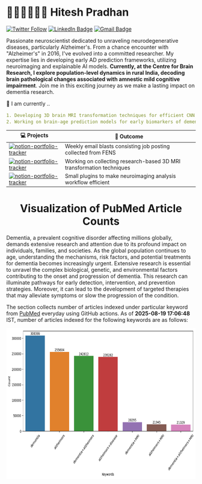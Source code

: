 # 👨🏻‍💻🧠👨‍🔬 Hitesh Pradhan

[![Twitter
Follow](https://img.shields.io/twitter/follow/pradhitesh?style=social)](https://twitter.com/intent/follow?screen_name=pradhitesh)
[![LinkedIn
Badge](https://img.shields.io/badge/-LinkedIn-blue?style=social&logo=Linkedin&logoColor=blue&link=https://www.linkedin.com/in/pradhanhitesh/)](https://www.linkedin.com/in/pradhanhitesh/)
[![Gmail
Badge](https://img.shields.io/badge/-ihiteshpradhan@gmail.com-c14438?style=social&logo=Gmail&logoColor=red&link=mailto:ihiteshpradhan@gmail.com)](mailto:ihiteshpradhan@gmail.com)

Passionate neuroscientist dedicated to unraveling neurodegenerative diseases, particularly Alzheimer's. From a chance
encounter with "Alzheimer's" in 2016, I've evolved into a committed researcher. My expertise lies in developing early AD
prediction frameworks, utilizing neuroimaging and explainable AI models. **Currently, at the Centre for Brain Research,
I explore population-level dynamics in rural India, decoding brain pathological changes associated with amnestic mild
cognitive impairment**. Join me in this exciting journey as we make a lasting impact on dementia research.

🔨 I am currently ..
```yaml
1. Developing 3D brain MRI transformation techniques for efficient CNN models
2. Working on brain-age prediction models for early biomarkers of dementia
```

<!-- START OF PROFILE STACK, DO NOT REMOVE -->
| 💻 **Projects** | 🚀 **Outcome**
| - | - |
|[![notion-portfolio-tracker](https://img.shields.io/static/v1?label=&message=FENS-JobsAlert&color=000605&logo=github&logoColor=FFFFFF&labelColor=000605)](https://github.com/pradhanhitesh/FENS-JobsAlert)|Weekly email blasts consisting job posting collected from FENS |
|[![notion-portfolio-tracker](https://img.shields.io/static/v1?label=&message=3D-MRI-Transformations&color=000605&logo=github&logoColor=FFFFFF&labelColor=000605)](https://github.com/pradhanhitesh/3D-MRI-Transformations)|Working on collecting research-based 3D MRI transformation techniques|
|[![notion-portfolio-tracker](https://img.shields.io/static/v1?label=&message=Neuroimage-Plugins&color=000605&logo=github&logoColor=FFFFFF&labelColor=000605)](https://github.com/pradhanhitesh/neuroimage-plugins)|Small plugins to make neuroimaging analysis workflow efficient|
<!-- END OF PROFILE STACK, DO NOT REMOVE -->

<h1 align="center">Visualization of PubMed Article Counts</h1>

<p>Dementia, a prevalent cognitive disorder affecting millions globally, demands extensive research and attention due to
    its profound impact on individuals, families, and societies. As the global population continues to age,
    understanding the mechanisms, risk factors, and potential treatments for dementia becomes increasingly urgent.
    Extensive research is essential to unravel the complex biological, genetic, and environmental factors contributing
    to the onset and progression of dementia. This research can illuminate pathways for early detection, intervention,
    and prevention strategies. Moreover, it can lead to the development of targeted therapies that may alleviate
    symptoms or slow the progression of the condition.</p>

<p>The section collects number of articles indexed under particular keyword from <a
        href="https://pubmed.ncbi.nlm.nih.gov/">PubMed</a> everyday using GitHub actions. As of <b> 2025-08-19 17:06:48 </b>
    IST, number of articles indexed for the following keywords are as follows:</p>

<p align="center">
    <img src="figure.png" width="700" height="400">
</p>
